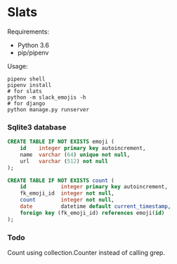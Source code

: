 # Slats


Requirements:
- Python 3.6
- pip/pipenv


Usage:

```shell
pipenv shell
pipenv install
# for slats
python -m slack_emojis -h
# for django
python manage.py runserver
```

### Sqlite3 database

```sql
CREATE TABLE IF NOT EXISTS emoji (
    id    integer primary key autoincrement,
    name  varchar (64) unique not null,
    url   varchar (512) not null
);

CREATE TABLE IF NOT EXISTS count (
    id           integer primary key autoincrement,
    fk_emoji_id  integer not null,
    count        integer not null,
    date         datetime default current_timestamp,
    foreign key (fk_emoji_id) references emoji(id)
);
```

### Todo

Count using collection.Counter instead of calling grep.
